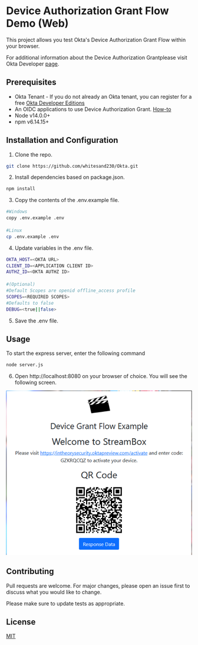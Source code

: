 # Device Authorization Grant Flow Demo (Web)
This project allows you test Okta's Device Authorization Grant Flow within your browser.

For additional information about the Device Authorization Grantplease visit Okta Developer [page](https://developer.okta.com/docs/guides/device-authorization-grant/main).

## Prerequisites

* Okta Tenant - If you do not already an Okta tenant, you can register for a free [Okta Developer Editions](https://developer.okta.com/signup/)
* An OIDC applications to use Device Authorization Grant. [How-to](https://developer.okta.com/docs/guides/device-authorization-grant/main/#configure-an-application-to-use-the-device-authorization-grant)
* Node v14.0.0+
* npm v6.14.15+

## Installation and Configuration

1. Clone the repo.

```bash
git clone https://github.com/whitesand230/Okta.git
```

2. Install dependencies based on package.json.

```bash
npm install
```

3. Copy the contents of the .env.example file.

```bash
#Windows
copy .env.example .env

#Linux
cp .env.example .env
```

4. Update variables in the .env file.
```bash
OKTA_HOST=<OKTA URL>
CLIENT_ID=<APPLICATION CLIENT ID>
AUTHZ_ID=<OKTA AUTHZ ID>

#(Optional)
#Default Scopes are openid offline_access profile
SCOPES=<REQUIRED SCOPES>
#Defaults to false
DEBUG=<true||false>
```

5. Save the .env file.

## Usage

To start the express server, enter the following command

```bash
node server.js
```

6. Open http://localhost:8080 on your browser of choice. You will see the following screen.

![Screenshot](screenshot.png)

## Contributing
Pull requests are welcome. For major changes, please open an issue first to discuss what you would like to change.

Please make sure to update tests as appropriate.

## License
[MIT](https://choosealicense.com/licenses/mit/)